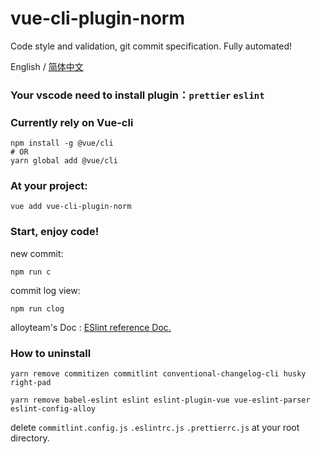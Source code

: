 # vue-cli-plugin-norm
Code style and validation, git commit specification. Fully automated!

English / [简体中文](./README.zh-CN.md)

### Your vscode need to install plugin：`prettier` `eslint`

### Currently rely on Vue-cli
```
npm install -g @vue/cli
# OR
yarn global add @vue/cli
```

### At your project: 
```
vue add vue-cli-plugin-norm
```

### Start, enjoy code!

new commit: 
```
npm run c
``` 

commit log view: 
```
npm run clog
```

alloyteam's Doc : [ESlint reference Doc.](https://alloyteam.github.io/eslint-config-alloy/?hideOff=1)

### How to uninstall

```
yarn remove commitizen commitlint conventional-changelog-cli husky right-pad

yarn remove babel-eslint eslint eslint-plugin-vue vue-eslint-parser eslint-config-alloy
```
delete `commitlint.config.js` `.eslintrc.js` `.prettierrc.js` at your root directory.